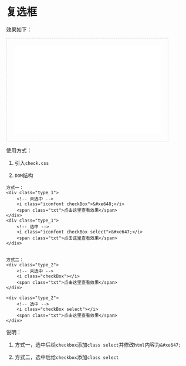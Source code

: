 # 复选框

效果如下：

<iframe src="./demo/check/check.html" width="400px" height="240px" frameborder="0" scrolling="no" style="border: 1px dashed #ccc;padding: 20px;"> </iframe>


使用方式：

1. 引入`check.css`

2. `DOM`结构

```
方式一：
<div class="type_1">
	<!-- 未选中 -->
	<i class="iconfont checkBox">&#xe648;</i>  
	<span class="txt">点击这里查看效果</span>
</div>
<div class="type_1">
	<!-- 选中 -->
	<i class="iconfont checkBox select">&#xe647;</i>  
	<span class="txt">点击这里查看效果</span>
</div>


方式二：
<div class="type_2">
	<!-- 未选中 -->
	<i class="checkBox"></i>  
	<span class="txt">点击这里查看效果</span>
</div>

<div class="type_2">
	<!-- 选中 -->
	<i class="checkBox select"></i>  
	<span class="txt">点击这里查看效果</span>
</div>
```

说明：

1. 方式一，选中后给`checkbox`添加`class select`并修改`html`内容为`&#xe647;`

2. 方式二，选中后给`checkbox`添加`class select`